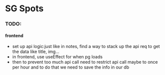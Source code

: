 # SG Spots

### TODO:

#### frontend
-   set up api logic:just like in notes, find a way to stack up the api req to get the data like title, img...
-   in frontend, use useEffect for when pg loads
-   then to prevent too much api call need to restrict api call maybe to once per hour and to do that we need to save the info in our db
